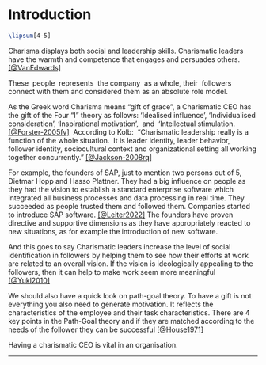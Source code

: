 # Introduction

```latex
\lipsum[4-5]
```


Charisma displays both social and leadership skills. Charismatic leaders have the warmth and competence that engages and persuades others. [[@VanEdwards]]()

These  people  represents  the company  as a whole, their  followers  connect with them and considered them as an absolute role model.

As the Greek word Charisma means “gift of grace”, a Charismatic CEO has the gift of the Four “I” theory as follows: ‘Idealised influence’, ‘Individualised consideration’, ‘Inspirational motivation’,  and  ‘Intellectual stimulation. [[@Forster-2005fv]]()  According to Kolb:  “Charismatic leadership really is a function of the whole situation.  It is leader identity, leader behavior, follower identity, sociocultural context and organizational setting all working together concurrently.” [[@Jackson-2008rq]]()

For example, the founders of SAP, just to mention two persons out of 5, Dietmar Hopp and Hasso Plattner. They had a big influence on people as they had the vision to establish a standard enterprise software which integrated all business processes and data processing in real time. They succeeded as people trusted them and followed them. Companies started to introduce SAP software. [[@Leiter2022]]()
The founders have proven directive and supportive dimensions as they have appropriately reacted to new situations, as for example the introduction of new software.

And this goes to say Charismatic leaders increase the level of social identification in followers by helping them to see how their efforts at work are related to an overall vision. If the vision is ideologically appealing to the followers, then it can help to make work seem more meaningful [[@Yukl2010]]()

We should also have a quick look on path-goal theory. To have a gift is not everything you also need to generate motivation. It reflects the characteristics of the employee and their task characteristics. There are 4 key points in the Path-Goal theory and if they are matched according to the needs of the follower they can be successful [[@House1971]]()

Having a charismatic CEO is vital in an organisation. 

------

